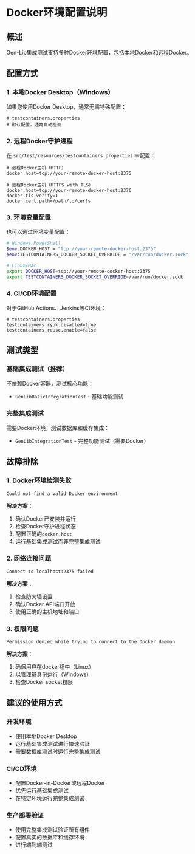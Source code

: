 # Docker环境配置说明

## 概述

Gen-Lib集成测试支持多种Docker环境配置，包括本地Docker和远程Docker。

## 配置方式

### 1. 本地Docker Desktop（Windows）

如果您使用Docker Desktop，通常无需特殊配置：

```properties
# testcontainers.properties
# 默认配置，通常自动检测
```

### 2. 远程Docker守护进程

在 `src/test/resources/testcontainers.properties` 中配置：

```properties
# 远程Docker主机（HTTP）
docker.host=tcp://your-remote-docker-host:2375

# 远程Docker主机（HTTPS with TLS）
docker.host=tcp://your-remote-docker-host:2376
docker.tls.verify=1
docker.cert.path=/path/to/certs
```

### 3. 环境变量配置

也可以通过环境变量配置：

```bash
# Windows PowerShell
$env:DOCKER_HOST = "tcp://your-remote-docker-host:2375"
$env:TESTCONTAINERS_DOCKER_SOCKET_OVERRIDE = "/var/run/docker.sock"

# Linux/Mac
export DOCKER_HOST=tcp://your-remote-docker-host:2375
export TESTCONTAINERS_DOCKER_SOCKET_OVERRIDE=/var/run/docker.sock
```

### 4. CI/CD环境配置

对于GitHub Actions、Jenkins等CI环境：

```properties
# testcontainers.properties
testcontainers.ryuk.disabled=true
testcontainers.reuse.enable=false
```

## 测试类型

### 基础集成测试（推荐）

不依赖Docker容器，测试核心功能：
- `GenLibBasicIntegrationTest` - 基础功能测试

### 完整集成测试

需要Docker环境，测试数据库和缓存集成：
- `GenLibIntegrationTest` - 完整功能测试（需要Docker）

## 故障排除

### 1. Docker环境检测失败

```
Could not find a valid Docker environment
```

**解决方案**：
1. 确认Docker已安装并运行
2. 检查Docker守护进程状态
3. 配置正确的`docker.host`
4. 运行基础集成测试而非完整集成测试

### 2. 网络连接问题

```
Connect to localhost:2375 failed
```

**解决方案**：
1. 检查防火墙设置
2. 确认Docker API端口开放
3. 使用正确的主机地址和端口

### 3. 权限问题

```
Permission denied while trying to connect to the Docker daemon
```

**解决方案**：
1. 确保用户在docker组中（Linux）
2. 以管理员身份运行（Windows）
3. 检查Docker socket权限

## 建议的使用方式

### 开发环境
- 使用本地Docker Desktop
- 运行基础集成测试进行快速验证
- 需要数据库测试时运行完整集成测试

### CI/CD环境
- 配置Docker-in-Docker或远程Docker
- 优先运行基础集成测试
- 在特定环境运行完整集成测试

### 生产部署验证
- 使用完整集成测试验证所有组件
- 配置真实的数据库和缓存环境
- 进行端到端测试